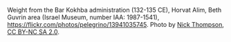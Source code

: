 Weight from the Bar Kokhba administration (132-135 CE), Horvat Alim, Beth Guvrin area (Israel Museum, number IAA: 1987-1541), https://flickr.com/photos/pelegrino/13941035745. Photo by [Nick Thompson](https://flickr.com/photos/pelegrino/), [CC BY-NC SA 2.0](https://creativecommons.org/licenses/by-nc-sa/2.0/). 